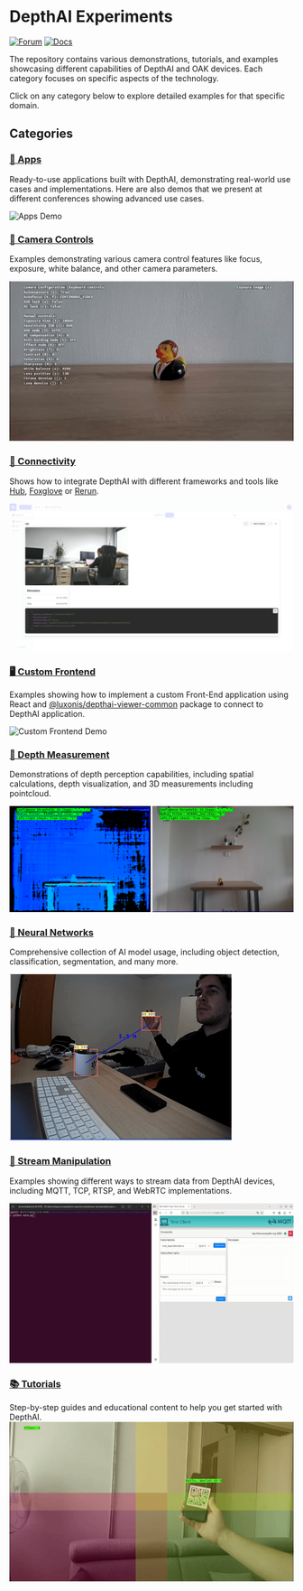 # DepthAI Experiments

[![Forum](https://img.shields.io/badge/Forum-discuss-orange)](https://discuss.luxonis.com/)
[![Docs](https://img.shields.io/badge/Docs-DepthAI-yellow)](https://docs.luxonis.com)

The repository contains various demonstrations, tutorials, and examples showcasing different capabilities of DepthAI and OAK devices. Each category focuses on specific aspects of the technology.

Click on any category below to explore detailed examples for that specific domain.

## Categories

### [📱 Apps](apps/)

Ready-to-use applications built with DepthAI, demonstrating real-world use cases and implementations. Here are also demos that we present at different conferences showing advanced use cases.

![Apps Demo](apps/default-app/media/demo.gif)

### [🎥 Camera Controls](camera-controls/)

Examples demonstrating various camera control features like focus, exposure, white balance, and other camera parameters.

![Camera Controls Demo](camera-controls/manual-camera-control/media/example.gif)

### [🔌 Connectivity](connectivity/)

Shows how to integrate DepthAI with different frameworks and tools like [Hub](https://hub.luxonis.com/), [Foxglove](https://docs.foxglove.dev/docs/introduction/) or [Rerun](https://rerun.io/docs/getting-started/what-is-rerun).

![Connectivity Demo](connectivity/hub-snaps-events/media/snap.png)

### [🖥️ Custom Frontend](custom-frontend/)

Examples showing how to implement a custom Front-End application using React and [@luxonis/depthai-viewer-common](https://www.npmjs.com/package/@luxonis/depthai-viewer-common?activeTab=readme) package to connect to DepthAI application.

![Custom Frontend Demo](custom-frontend/raw-stream/media/message_sending.gif)

### [📏 Depth Measurement](depth-measurement/)

Demonstrations of depth perception capabilities, including spatial calculations, depth visualization, and 3D measurements including pointcloud.

![Depth Measurement Demo](depth-measurement/stereo-runtime-configuration/media/example.png)

### [🧠 Neural Networks](neural-networks/)

Comprehensive collection of AI model usage, including object detection, classification, segmentation, and many more.

![Neural Networks Demo](neural-networks/object-detection/human-machine-safety/media/hms.gif)

### [🔄 Stream Manipulation](stream-manipulation/)

Examples showing different ways to stream data from DepthAI devices, including MQTT, TCP, RTSP, and WebRTC implementations.

![Stream Manipulation Demo](stream-manipulation/poe-mqtt/media/mqtt_client.gif)

### [📚 Tutorials](tutorials/)

Step-by-step guides and educational content to help you get started with DepthAI.
![Tutorials Demo](tutorials/qr-with-tiling/media/example.gif)
